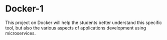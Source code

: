 # Docker-1

This project on Docker will help the students better understand this specific tool, but
also the various aspects of applications development using microservices. 
